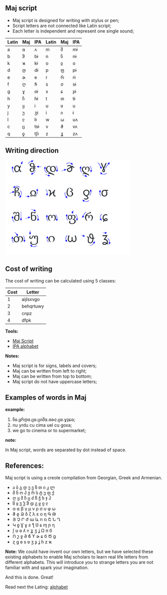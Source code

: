 ## Maj script

* Maj script is designed for writing with stylus or pen;
* Script letters are not connected like Latin script;
* Each letter is independent and represent one single sound;

Latin | Maj| IPA  | Latin | Maj | IPA 
------|----|------|-------|-----|--------
  a   | ⍺  | ʌ    | m     | შ   | mɨ
  b   | ჵ  | bɨ   | n     | ნ   | nɨ
  k   | ϰ  | kɨ   | o     | ჲ   | o    
  d   | დ  | dɨ   | p     | ფ   | pɨ  
  e   | ɚ  | e    | r     | რ   | rɨ  
  f   | ღ  | fɨ   | s     | σ   | sɨ  
  g   | ɣ  | ɢɨ   | x     | ɕ   | ʂɨ  
  h   | ჩ  | ɦɨ   | t     | თ   | tɨ  
  y   | ყ  | i    | u     | ʋ   | u   
  j   | უ  | ʒɨ   | i     | ი   | ɨ
  l   | ჺ  | lɨ   | w     | ω   | uʌ 
  c   | ც  | tsɨ  | v     | ϑ   | vʌ
  q   | ƍ  | tʃɨ  | z     | ʓ   | zʌ        

## Writing direction

<img src="maj-script.png" alt="Maj Script" width="400"></img>

## Cost of writing

The cost of writing can be calculated using 5 classes:


Cost |  Letter
-----|----------------------------
  1  |aijlsxvgo
  2  |behqrtuwy
  3  |cnpz
  4  |dfpk


**Tools:**  
  
* [Maj Script](https://lingojam.com/MajScript)
* [IPA alphabet](http://www.internationalphoneticalphabet.org/ipa-sounds/ipa-chart-with-sounds/)
  
**Notes:**

* Maj script is for signs, labels and covers;
* Maj can be written from left to right;
* Maj can be written from top to bottom;
* Maj script do not have uppercase letters;  

## Examples of words in Maj

**example:**

1. ნʋ.ყრდʋ.ცʋ.ციშ⍺.ʋɚჺ.ცʋ.ɣჲɕ⍺;
1. nu yrdu cu cima uel cu goxa;
1. we go to cinema or to supermarket;

**note:**

In Maj script, words are separated by dot instead of space.


## References:

Maj script is using a creole compilation from Georgian, Greek and Armenian. 

* ა ბ გ დ ე ვ ზ თ ი კ ლ 
* მ ნ ო პ ჟ რ ს ტ უ ფ ქ 
* ღ ყ შ ჩ ც ძ წ ჭ ხ ჯ ჰ 
* ჱ ჲ ჳ ჴ ჵ ჶ ჷ ჸ ჹ ჺ
* α ⍺ β γ μ ν ρ σ υ φ ω 
* ϑ ϱ Ձ δ ζ λ ε ο η Գ Թ 
* Յ Չ Ր ժ ա և ո ռ Շ Ն Ղ 
* Կ ƍ Ɣ ɣ ƨ ƪ Ʋ ɕ ɱ ɲ ɳ 
* ʃ ʊ ʋ ʎ ʏ ʓ ʒ ʝ Ω π б  
* Ո շ ջ ∂ ϐ ϒ ɚ ɕ б Ծ ց 
* ɀ ɡ ʚ s ʋ ʒ ʂ ʝ ɦ z ϰ

**Note:** We could have invent our own letters, but we have selected these existing alphabets to enable Maj scholars to learn real life letters from different alphabets. This will introduce you to strange letters you are not familiar with and spark your imagination.


And this is done. Great!

Read next the Lating: [alphabet](alphabet.md)